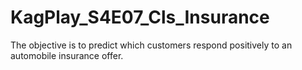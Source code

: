 # KagPlay_S4E07_Cls_Insurance
The objective is to predict which customers respond positively to an automobile insurance offer.
